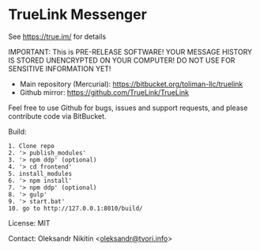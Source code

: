 # TrueLink Messenger

See https://true.im/ for details

IMPORTANT: This is PRE-RELEASE SOFTWARE!
YOUR MESSAGE HISTORY IS STORED UNENCRYPTED ON YOUR COMPUTER!
DO NOT USE FOR SENSITIVE INFORMATION YET!

- Main repository (Mercurial): https://bitbucket.org/toliman-llc/truelink
- Github mirror: https://github.com/TrueLink/TrueLink

Feel free to use Github for bugs, issues and support requests, and please contribute code via BitBucket.

Build:
```
1. Clone repo
2. '> publish_modules'
3. '> npm ddp' (optional)
4. '> cd frontend'
5. install_modules
6. '> npm install'
7. '> npm ddp' (optional)
8. '> gulp'
9. '> start.bat'
10. go to http://127.0.0.1:8010/build/
```

License: MIT

Contact: Oleksandr Nikitin <[oleksandr@tvori.info](oleksandr@tvori.info)>

